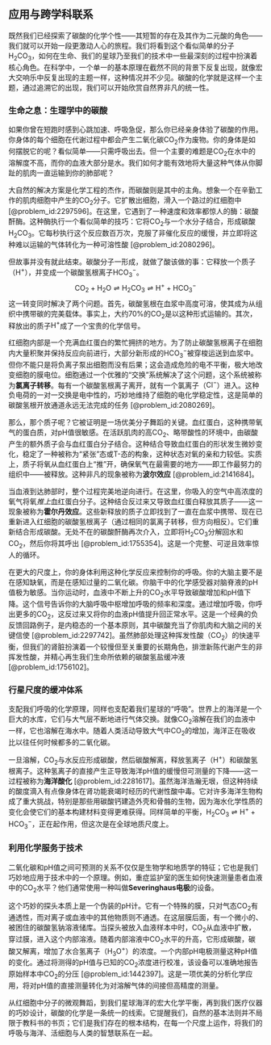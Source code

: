 ## 应用与跨学科联系

既然我们已经探索了碳酸的化学个性——其短暂的存在及其作为二元酸的角色——我们就可以开始一段更激动人心的旅程。我们将看到这个看似简单的分子$\mathrm{H_2CO_3}$，如何在生命、我们的星球乃至我们的技术中一些最深刻的过程中扮演着核心角色。在科学中，一个单一的基本原理在截然不同的背景下反复出现，就像宏大交响乐中反复出现的主题一样，这种情况并不少见。碳酸的化学就是这样一个主题，通过追溯它的出现，我们可以开始欣赏自然界非凡的统一性。

### 生命之息：生理学中的碳酸

如果你曾在短跑时感到心跳加速、呼吸急促，那么你已经亲身体验了碳酸的作用。你身体的每个细胞在代谢过程中都会产生二氧化碳$\mathrm{CO_2}$作为废物。你的身体是如何摆脱它的呢？看似简单——只需呼吸出去。但一个主要的难题是$\mathrm{CO_2}$在水中的溶解度不高，而你的血液大部分是水。我们如何才能有效地将大量这种气体从你脚趾的肌肉一直运输到你的肺部呢？

大自然的解决方案是化学工程的杰作，而碳酸则是其中的主角。想象一个在辛勤工作的肌肉细胞中产生的$\mathrm{CO_2}$分子。它扩散出细胞，滑入一个路过的红细胞中 [@problem_id:2297596]。在这里，它遇到了一种速度和效率都惊人的酶：碳酸酐酶。这种酶执行一个看似简单的技巧：它将$\mathrm{CO_2}$与一个水分子结合，形成碳酸$\mathrm{H_2CO_3}$。它每秒执行这个反应数百万次，克服了非催化反应的缓慢，并立即将这种难以运输的气体转化为一种可溶性酸 [@problem_id:2080296]。

但故事并没有就此结束。碳酸分子一形成，就做了酸该做的事：它释放一个质子（$\mathrm{H^+}$），并变成一个碳酸氢根离子$\mathrm{HCO_3^-}$。
$$
\mathrm{CO_{2} + H_{2}O \rightleftharpoons H_{2}CO_{3} \rightleftharpoons H^{+} + HCO_{3}^{-}}
$$
这一转变同时解决了两个问题。首先，碳酸氢根在血浆中高度可溶，使其成为从组织中携带碳的完美载体。事实上，大约70%的$\mathrm{CO_2}$是以这种形式运输的。其次，释放出的质子$\mathrm{H^+}$成了一个宝贵的化学信号。

红细胞内部是一个充满血红蛋白的繁忙拥挤的地方。为了防止碳酸氢根离子在细胞内大量积聚并保持反应向前进行，大部分新形成的$\mathrm{HCO_3^-}$被穿梭运送到血浆中。但你不能只是将负离子泵出细胞而没有后果；这会造成危险的电不平衡，极大地改变细胞的膜电位。细胞通过一个优雅的“交换”系统解决了这个问题，这个系统被称为**氯离子转移**。每有一个碳酸氢根离子离开，就有一个氯离子（$\mathrm{Cl^-}$）进入。这种负电荷的一对一交换是电中性的，巧妙地维持了细胞的电化学稳定性，这是简单的碳酸氢根开放通道永远无法完成的任务 [@problem_id:2080269]。

那么，那个质子呢？它被证明是一场优美分子舞蹈的关键。血红蛋白，这种携带氧气的蛋白质，对pH值很敏感。在活跃肌肉的高$\mathrm{CO_2}$、略带酸性的环境中，由碳酸产生的额外质子会与血红蛋白分子结合。这种结合导致血红蛋白的形状发生微妙变化，稳定了一种被称为“紧张”态或T-态的构象，这种状态对氧的亲和力较低。实质上，质子将氧从血红蛋白上“推”开，确保氧气在最需要的地方——即工作最努力的组织中——被释放。这种非凡的现象被称为**波尔效应** [@problem_id:2141684]。

当血液到达肺部时，整个过程完美地逆向进行。在这里，你吸入的空气中高浓度的氧气将氧*推上*血红蛋白分子。这种结合反过来又导致血红蛋白释放其质子——这一现象被称为**霍尔丹效应**。这些新释放的质子立即找到了一直在血浆中携带、现在已重新进入红细胞的碳酸氢根离子（通过相同的氯离子转移，但方向相反）。它们重新结合形成碳酸。无处不在的碳酸酐酶再次介入，立即将$\mathrm{H_2CO_3}$分解回水和$\mathrm{CO_2}$，然后你将其呼出 [@problem_id:1755354]。这是一个完整、可逆且效率惊人的循环。

在更大的尺度上，你的身体利用这种化学反应来控制你的呼吸。你的大脑主要不是在感知缺氧，而是在感知过量的二氧化碳。你脑干中的化学感受器对脑脊液的pH值极为敏感。当你运动时，血液中不断上升的$\mathrm{CO_2}$水平导致碳酸增加和pH值下降。这个信号告诉你的大脑呼吸中枢增加呼吸的频率和深度。通过增加呼吸，你呼出更多的$\mathrm{CO_2}$，这反过来又将你的血液pH值提升回正常水平。这是一个经典的负反馈回路例子，是内稳态的一个基本原则，其中碳酸充当了你肌肉和大脑之间的关键信使 [@problem_id:2297742]。虽然肺部处理这种挥发性酸（$\mathrm{CO_2}$）的快速平衡，但我们的肾脏扮演着一个较慢但至关重要的长期角色，排泄新陈代谢产生的非挥发性酸，并精心再生我们生命所依赖的碳酸氢盐缓冲液 [@problem_id:1756102]。

### 行星尺度的缓冲体系

支配我们呼吸的化学原理，同样也支配着我们星球的“呼吸”。世界上的海洋是一个巨大的水库，它们与大气层不断地进行气体交换。就像$\mathrm{CO_2}$溶解在我们的血液中一样，它也溶解在海水中。随着人类活动导致大气中$\mathrm{CO_2}$的增加，海洋正在吸收比以往任何时候都多的二氧化碳。

一旦溶解，$\mathrm{CO_2}$与水反应形成碳酸，然后碳酸解离，释放氢离子（$\mathrm{H^+}$）和碳酸氢根离子。这种氢离子的直接产生正导致海洋pH值的缓慢但可测量的下降——这一过程被称为**海洋酸化** [@problem_id:2281617]。虽然海洋浩瀚无垠，但这种持续的酸度滴入有点像身体在肾功能衰竭时经历的代谢性酸中毒。它对许多海洋生物构成了重大挑战，特别是那些用碳酸钙建造外壳和骨骼的生物，因为海水化学性质的变化会使它们的基本构建材料变得更难获得。同样简单的平衡，$\mathrm{H_2CO_3 \rightleftharpoons H^+ + HCO_3^-}$，正在起作用，但这次是在全球地质尺度上。

### 利用化学服务于技术

二氧化碳和pH值之间可预测的关系不仅仅是生物学和地质学的特征；它也是我们巧妙地应用于技术中的一个原理。例如，重症监护室的医生如何快速测量患者血液中的$\mathrm{CO_2}$水平？他们通常使用一种叫做**Severinghaus电极**的设备。

这个巧妙的探头本质上是一个伪装的pH计。它有一个特殊的膜，只对气态$\mathrm{CO_2}$有通透性，而对离子或血液中的其他物质则不通透。在这层膜后面，有一个微小的、被困住的碳酸氢钠溶液储库。当探头被放入血液样本中时，$\mathrm{CO_2}$从血液中扩散，穿过膜，进入这个内部溶液。随着内部溶液中$\mathrm{CO_2}$水平的升高，它形成碳酸，碳酸又解离，增加了水合氢离子（$\mathrm{H_3O^+}$）的浓度。一个内部pH电极测量这种pH值的变化。通过将测得的pH值与已知的$\mathrm{CO_2}$浓度进行校准，该设备可以准确地报告原始样本中$\mathrm{CO_2}$的分压 [@problem_id:1442397]。这是一项优美的分析化学应用，将对pH值的直接测量转化为对溶解气体的间接但高精度的测量。

从红细胞中分子的微观舞蹈，到我们星球海洋的宏大化学平衡，再到我们医疗仪器的巧妙设计，碳酸的化学是一条统一的线索。它提醒我们，自然的基本法则并不局限于教科书的书页；它们是我们存在的根本结构，在每一个尺度上运作，将我们的呼吸与海洋、活细胞与人类的智慧联系在一起。